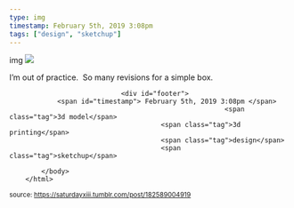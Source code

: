 ```yaml
---
type: img
timestamp: February 5th, 2019 3:08pm
tags: ["design", "sketchup"]
---
```

img
<img src="https://saturdayxiii.github.io/media/182589004919.png"/>
                                                                                          
I’m out of practice.  So many revisions for a simple box.
 
                                    
                
                
                
                
                                <div id="footer">
                <span id="timestamp"> February 5th, 2019 3:08pm </span>
                                                          <span class="tag">3d model</span>
                                          <span class="tag">3d printing</span>
                                          <span class="tag">design</span>
                                          <span class="tag">sketchup</span>
                                                    
            </body>
        </html>

        
<small>source: https://saturdayxiii.tumblr.com/post/182589004919</small>